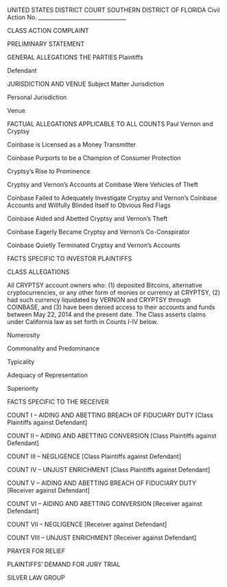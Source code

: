 UNITED STATES DISTRICT COURT SOUTHERN DISTRICT OF FLORIDA
Civil Action No. ________________________________

CLASS ACTION COMPLAINT

PRELIMINARY STATEMENT

GENERAL ALLEGATIONS 
THE PARTIES 
Plaintiffs

Defendant

JURISDICTION AND VENUE 
Subject Matter Jurisdiction

Personal Jurisdiction

Venue

FACTUAL ALLEGATIONS APPLICABLE TO ALL COUNTS 
Paul Vernon and Cryptsy

Coinbase is Licensed as a Money Transmitter

Coinbase Purports to be a Champion of Consumer Protection

Cryptsy’s Rise to Prominence

Cryptsy and Vernon’s Accounts at Coinbase Were Vehicles of Theft

Coinbase Failed to Adequately Investigate Cryptsy and Vernon’s Coinbase Accounts and Willfully Blinded Itself to Obvious Red Flags

Coinbase Aided and Abetted Cryptsy and Vernon’s Theft

Coinbase Eagerly Became Cryptsy and Vernon’s Co-Conspirator

Coinbase Quietly Terminated Cryptsy and Vernon’s Accounts

FACTS SPECIFIC TO INVESTOR PLAINTIFFS

CLASS ALLEGATIONS

All CRYPTSY account owners who: (1) deposited Bitcoins, alternative cryptocurrencies, or any other form of monies or currency at CRYPTSY, (2) had such currency liquidated by VERNON and CRYPTSY through COINBASE, and (3) have been denied access to their accounts and funds between May 22, 2014 and the present date. The Class asserts claims under California law as set forth in Counts I-IV below.

Numerosity

Commonality and Predominance

Typicality

Adequacy of Representation

Superiority

FACTS SPECIFIC TO THE RECEIVER

COUNT I – AIDING AND ABETTING BREACH OF FIDUCIARY DUTY [Class Plaintiffs against Defendant]

COUNT II – AIDING AND ABETTING CONVERSION [Class Plaintiffs against Defendant]

COUNT III – NEGLIGENCE [Class Plaintiffs against Defendant]

COUNT IV – UNJUST ENRICHMENT [Class Plaintiffs against Defendant]

COUNT V – AIDING AND ABETTING BREACH OF FIDUCIARY DUTY [Receiver against Defendant]

COUNT VI – AIDING AND ABETTING CONVERSION [Receiver against Defendant]

COUNT VII – NEGLIGENCE [Receiver against Defendant]

COUNT VIII – UNJUST ENRICHMENT [Receiver against Defendant]

PRAYER FOR RELIEF

PLAINTIFFS’ DEMAND FOR JURY TRIAL

SILVER LAW GROUP








